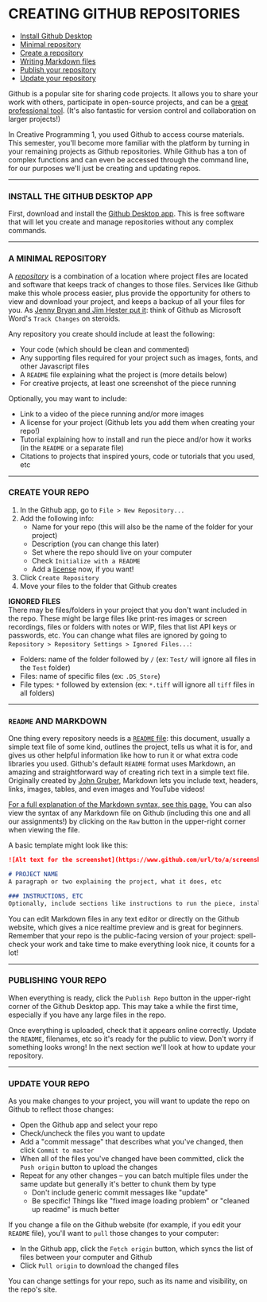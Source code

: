 # CREATING GITHUB REPOSITORIES  
 
* [Install Github Desktop](#install-the-github-desktop-app)  
* [Minimal repository](#a-minimal-repository)  
* [Create a repository](#create-your-repo)  
* [Writing Markdown files](#readme-and-markdown)  
* [Publish your repository](#publishing-your-repo)  
* [Update your repository](#update-your-repo)  

Github is a popular site for sharing code projects. It allows you to share your work with others, participate in open-source projects, and can be a [great professional tool](https://happygitwithr.com/big-picture.html#what-is-the-payoff). (It's also fantastic for version control and collaboration on larger projects!)

In Creative Programming 1, you used Github to access course materials. This semester, you'll become more familiar with the platform by turning in your remaining projects as Github repositories. While Github has a ton of complex functions and can even be accessed through the command line, for our purposes we'll just be creating and updating repos.

***

### INSTALL THE GITHUB DESKTOP APP  

First, download and install the [Github Desktop app](https://desktop.github.com/). This is free software that will let you create and manage repositories without any complex commands.

***

### A MINIMAL REPOSITORY  

A [*repository*](https://en.wikipedia.org/wiki/Repository_(version_control)) is a combination of a location where project files are located and software that keeps track of changes to those files. Services like Github make this whole process easier, plus provide the opportunity for others to view and download your project, and keeps a backup of all your files for you. As [Jenny Bryan and Jim Hester put it](https://happygitwithr.com/big-picture.html): think of Github as Microsoft Word's `Track Changes` on steroids.

Any repository you create should include at least the following:  

* Your code (which should be clean and commented)  
* Any supporting files required for your project such as images, fonts, and other Javascript files  
* A `README` file explaining what the project is (more details below)  
* For creative projects, at least one screenshot of the piece running  

Optionally, you may want to include:  

* Link to a video of the piece running and/or more images  
* A license for your project (Github lets you add them when creating your repo!)  
* Tutorial explaining how to install and run the piece and/or how it works (in the `README` or a separate file)  
* Citations to projects that inspired yours, code or tutorials that you used, etc  

***

### CREATE YOUR REPO  

1. In the Github app, go to `File > New Repository...`  
2. Add the following info:  
	* Name for your repo (this will also be the name of the folder for your project)  
	* Description (you can change this later)  
	* Set where the repo should live on your computer  
	* Check `Initialize with a README`  
	* Add a [license](https://docs.github.com/en/github/creating-cloning-and-archiving-repositories/licensing-a-repository) now, if you want!  
3. Click `Create Repository`  
4. Move your files to the folder that Github creates  

**IGNORED FILES**  
There may be files/folders in your project that you don't want included in the repo. These might be large files like print-res images or screen recordings, files or folders with notes or WIP, files that list API keys or passwords, etc. You can change what files are ignored by going to `Repository > Repository Settings > Ignored Files...`:  

* Folders: name of the folder followed by `/` (ex: `Test/` will ignore all files in the `Test` folder)  
* Files: name of specific files (ex: `.DS_Store`)  
* File types: `*` followed by extension (ex: `*.tiff` will ignore all `tiff` files in all folders)  

***

### `README` AND MARKDOWN  
One thing every repository needs is a [`README` file](https://en.wikipedia.org/wiki/README): this document, usually a simple text file of some kind, outlines the project, tells us what it is for, and gives us other helpful information like how to run it or what extra code libraries you used. Github's default `README` format uses Markdown, an amazing and straightforward way of creating rich text in a simple text file. Originally created by [John Gruber](https://en.wikipedia.org/wiki/John_Gruber), Markdown lets you include text, headers, links, images, tables, and even images and YouTube videos!

[For a full explanation of the Markdown syntax, see this page.](https://github.com/adam-p/markdown-here/wiki/Markdown-Cheatsheet) You can also view the syntax of any Markdown file on Github (including this one and all our assignments!) by clicking on the `Raw` button in the upper-right corner when viewing the file.

A basic template might look like this:  

```markdown
![Alt text for the screenshot](https://www.github.com/url/to/a/screenshot/in/your/repo)  

# PROJECT NAME  
A paragraph or two explaining the project, what it does, etc

### INSTRUCTIONS, ETC  
Optionally, include sections like instructions to run the piece, install diagrams, required code libraries, etc
```

You can edit Markdown files in any text editor or directly on the Github website, which gives a nice realtime preview and is great for beginners. Remember that your repo is the public-facing version of your project: spell-check your work and take time to make everything look nice, it counts for a lot!

***

### PUBLISHING YOUR REPO  
When everything is ready, click the `Publish Repo` button in the upper-right corner of the Github Desktop app. This may take a while the first time, especially if you have any large files in the repo.

Once everything is uploaded, check that it appears online correctly. Update the `README`, filenames, etc so it's ready for the public to view. Don't worry if something looks wrong! In the next section we'll look at how to update your repository.

***

### UPDATE YOUR REPO  

As you make changes to your project, you will want to update the repo on Github to reflect those changes:

* Open the Github app and select your repo  
* Check/uncheck the files you want to update  
* Add a "commit message" that describes what you've changed, then click `Commit to master`  
* When all of the files you've changed have been committed, click the `Push origin` button to upload the changes  
* Repeat for any other changes – you can batch multiple files under the same update but generally it's better to chunk them by type  
	* Don't include generic commit messages like "update"  
	* Be specific! Things like "fixed image loading problem" or "cleaned up readme" is much better  

If you change a file on the Github website (for example, if you edit your `README` file), you'll want to `pull` those changes to your computer: 

* In the Github app, click the `Fetch origin` button, which syncs the list of files between your computer and Github  
* Click `Pull origin` to download the changed files  

You can change settings for your repo, such as its name and visibility, on the repo's site.

